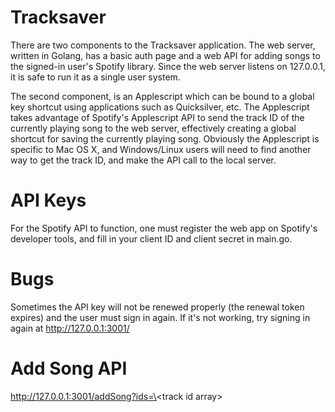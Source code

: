 
Tracksaver
==========
There are two components to the Tracksaver application. The web server, written
in Golang, has a basic auth page and a web API for adding songs to the signed-in
user's Spotify library. Since the web server listens on 127.0.0.1, it is safe
to run it as a single user system.

The second component, is an Applescript which can be bound to a global key
shortcut using applications such as Quicksilver, etc. The Applescript takes
advantage of Spotify's Applescript API to send the track ID of the currently
playing song to the web server, effectively creating a global shortcut for
saving the currently playing song.
Obviously the Applescript is specific to Mac OS X, and Windows/Linux users
will need to find another way to get the track ID, and make the API call to
the local server.

API Keys
========
For the Spotify API to function, one must register the web app on Spotify's
developer tools, and fill in your client ID and client secret in main.go.

Bugs
====
Sometimes the API key will not be renewed properly (the renewal token expires)
and the user must sign in again. If it's not working, try signing in again at
http://127.0.0.1:3001/

Add Song API
============
http://127.0.0.1:3001/addSong?ids=\<track id array\>
